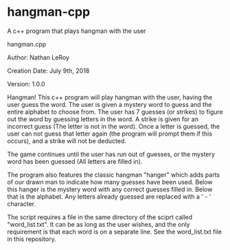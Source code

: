 # hangman-cpp
A c++ program that plays hangman with the user

hangman.cpp

Author: Nathan LeRoy

Creation Date: July 9th, 2018

Version: 1.0.0


Hangman! This c++ program will play hangman with the user, having the user
guess the word. The user is given a mystery word to guess and the entire alphabet
to choose from. The user has 7 guesses (or strikes) to figure out the word by 
guessing letters in the word. A strike is given for an incorrect guess (The letter 
is not in the word). Once a letter is guessed, the user can not guess that letter
again (the program will prompt them if this occurs), and a strike will not be
deducted.

The game continues until the user has run out of guesses, or the mystery word has been
guessed (All letters are filled in).

The program also features the classic hangman "hanger" which adds parts of our drawn
man to indicate how many guesses have been used. Below this hanger is the mystery word
with any correct guesses filled in. Below that is the alphabet. Any letters already guessed
are replaced with a ' - ' character. 

The script requires a file in the same directory of the sciprt called "word_list.txt". It can be as long as the user wishes, and the only requirement is that each word is on a separate line. See the word_list.txt file in this repository.

